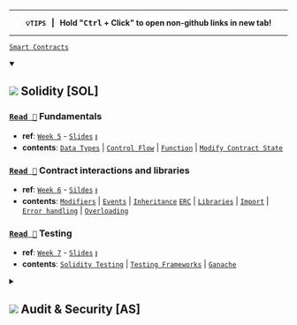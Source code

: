 ***
<p align="center"><b><code>💡TIPS</code> &nbsp; | &nbsp;  Hold "<kbd>Ctrl</kbd> + Click" to open non-github links in new tab!</b></p>

***

[`Smart Contracts`](src/%5BAS%5D%20Introduction.md#smart-contract)
<details open>
	<summary><h2> <img src="https://github.com/COS30049/cos30049_backend/assets/139601671/8b9a1bf7-a9f1-4994-94ac-b544f3011b9f"> Solidity [SOL]</h2></summary>

### [`Read 📖`](https://github.com/COS30049/cos30049_backend/blob/main/readings/src/%5BSOL%5D%20Fundamentals.md) Fundamentals
- **ref**: [`Week 5`](https://swinburne.instructure.com/courses/52786/modules/items/3673698) - [`Slides`](https://swinburne.instructure.com/courses/52786/files/26313982) [`⭳`](https://swinburne.instructure.com/courses/52786/files/26313982/download?download_frd=1)
- **contents**: [`Data Types`](https://github.com/COS30049/cos30049_backend/blob/main/readings/src/%5BSOL%5D%20Fundamentals.md#data-types) | [`Control Flow`](https://github.com/COS30049/cos30049_backend/blob/main/readings/src/%5BSOL%5D%20Fundamentals.md#control-flow) | [`Function`](https://github.com/COS30049/cos30049_backend/blob/main/readings/src/%5BSOL%5D%20Fundamentals.md#function) | [`Modify Contract State`](https://github.com/COS30049/cos30049_backend/blob/main/readings/src/%5BSOL%5D%20Fundamentals.md#modify-contract-state)

### [`Read 📖`](https://github.com/COS30049/cos30049_backend/blob/main/readings/src/%5BSOL%5D%20Contract%20interactions%20and%20libraries.md) Contract interactions and libraries
- **ref**: [`Week 6`](https://swinburne.instructure.com/courses/52786/pages/week-6?module_item_id=3673699) -  [`Sildes`](https://swinburne.instructure.com/courses/52786/files/26526976) [`⭳`](https://swinburne.instructure.com/courses/52786/files/26526976/download?download_frd=1)
- **contents**: [`Modifiers`](https://github.com/COS30049/cos30049_backend/blob/main/readings/src/%5BSOL%5D%20Contract%20interactions%20and%20libraries.md#modifiers) | [`Events`](https://github.com/COS30049/cos30049_backend/blob/main/readings/src/%5BSOL%5D%20Contract%20interactions%20and%20libraries.md#events) | [`Inheritance`](https://github.com/COS30049/cos30049_backend/blob/main/readings/src/%5BSOL%5D%20Contract%20interactions%20and%20libraries.md#inheritance) [`ERC`](https://github.com/COS30049/cos30049_backend/blob/main/readings/src/%5BSOL%5D%20Contract%20interactions%20and%20libraries.md#see-ethereum-request-for-comment-erc-) | [`Libraries`](https://github.com/COS30049/cos30049_backend/blob/main/readings/src/%5BSOL%5D%20Contract%20interactions%20and%20libraries.md#libraries) | [`Import`](https://github.com/COS30049/cos30049_backend/blob/main/readings/src/%5BSOL%5D%20Contract%20interactions%20and%20libraries.md#import) | [`Error handling`](https://github.com/COS30049/cos30049_backend/blob/main/readings/src/%5BSOL%5D%20Contract%20interactions%20and%20libraries.md#error-handling) | [`Overloading`](https://github.com/COS30049/cos30049_backend/blob/main/readings/src/%5BSOL%5D%20Contract%20interactions%20and%20libraries.md#overloading) 

### [`Read 📖`](https://github.com/COS30049/cos30049_backend/blob/main/readings/src/%5BSOL%5D%20Smart%20Contract%20Testing.md) Testing
- **ref**: [`Week 7`](https://swinburne.instructure.com/courses/52786/pages/week-7?module_item_id=3673697) - [`Slides`](https://swinburne.instructure.com/courses/52786/files/26671054) [`⭳`](https://swinburne.instructure.com/courses/52786/files/26671054/download?download_frd=1)
- **contents**: [`Solidity Testing`](https://github.com/COS30049/cos30049_backend/blob/main/readings/src/%5BSOL%5D%20Smart%20Contract%20Testing.md#solidity-testing) | [`Testing Frameworks`](https://github.com/COS30049/cos30049_backend/blob/main/readings/src/%5BSOL%5D%20Smart%20Contract%20Testing.md#testing-frameworks) | [`Ganache`](https://github.com/COS30049/cos30049_backend/blob/main/readings/src/%5BSOL%5D%20Smart%20Contract%20Testing.md#ganache)
</details>

<details>
<summary><h2> <img src="https://github.com/COS30049/cos30049_backend/assets/139601671/215e3f52-c0e1-4ace-be96-44b29658cd2e"> Audit & Security [AS]</h2></summary>

### [`Read 📖`](https://github.com/COS30049/cos30049_backend/blob/main/readings/src/%5BAS%5D%20Introduction.md) Introduction
- **ref**: [`Week 8`](https://swinburne.instructure.com/courses/52786/pages/week-8?module_item_id=3673703) - [`Slides`](https://swinburne.instructure.com/courses/52786/files/27022396) [`⭳`](https://swinburne.instructure.com/courses/52786/files/27022396/download?download_frd=1)
- **contents**: [`Smart Contracts`](https://github.com/COS30049/cos30049_backend/blob/main/readings/src/%5BAS%5D%20Introduction.md#smart-contract) | [`Auditing`](https://github.com/COS30049/cos30049_backend/blob/main/readings/src/%5BAS%5D%20Introduction.md#auditing) | [`Security`](https://github.com/COS30049/cos30049_backend/blob/main/readings/src/%5BAS%5D%20Introduction.md#security) | [`Getting Started`](https://github.com/COS30049/cos30049_backend/blob/main/readings/src/%5BAS%5D%20Introduction.md#getting-started) 

### Vulnerabilities
- **ref**: [`Week 9`](https://swinburne.instructure.com/courses/52786/pages/week-9?module_item_id=3673701) - [`Slides`](https://swinburne.instructure.com/courses/52786/files/27387408) [`⭳`](https://swinburne.instructure.com/courses/52786/files/27387408/download?download_frd=1)
- **contents**: `PENDING`
</details>
